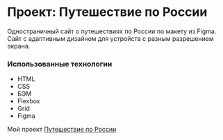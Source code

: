 # Проект: Путешествие по России
Одностраничный сайт о путешествиях по России по макету из Figma.
Сайт с адаптивным дизайном для устройств с разным разрешением экрана.
### Использованные технологии
* HTML
* CSS
* БЭМ
* Flexbox
* Grid
* Figma

Мой проект [Путешествие по России](https://artemkhudiakov.github.io/russian-travel/)
